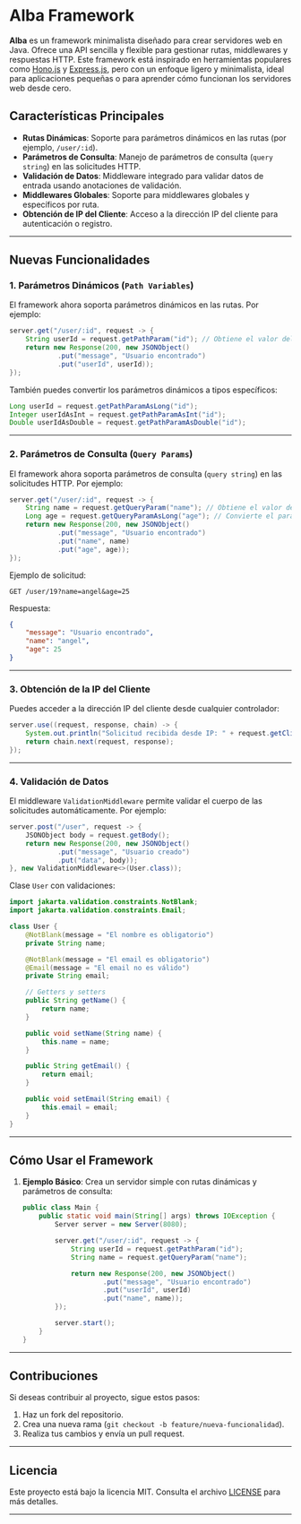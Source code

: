 # **Alba Framework**


**Alba** es un framework minimalista diseñado para crear servidores web en Java. Ofrece una API sencilla y flexible para gestionar rutas, middlewares y respuestas HTTP. Este framework está inspirado en herramientas populares como [Hono.js](https://hono.dev/) y [Express.js](https://expressjs.com/), pero con un enfoque ligero y minimalista, ideal para aplicaciones pequeñas o para aprender cómo funcionan los servidores web desde cero.


## **Características Principales**

- **Rutas Dinámicas**: Soporte para parámetros dinámicos en las rutas (por ejemplo, `/user/:id`).
- **Parámetros de Consulta**: Manejo de parámetros de consulta (`query string`) en las solicitudes HTTP.
- **Validación de Datos**: Middleware integrado para validar datos de entrada usando anotaciones de validación.
- **Middlewares Globales**: Soporte para middlewares globales y específicos por ruta.
- **Obtención de IP del Cliente**: Acceso a la dirección IP del cliente para autenticación o registro.

---

## **Nuevas Funcionalidades**

### **1. Parámetros Dinámicos (`Path Variables`)**

El framework ahora soporta parámetros dinámicos en las rutas. Por ejemplo:

```java
server.get("/user/:id", request -> {
    String userId = request.getPathParam("id"); // Obtiene el valor del parámetro ":id"
    return new Response(200, new JSONObject()
            .put("message", "Usuario encontrado")
            .put("userId", userId));
});
```

También puedes convertir los parámetros dinámicos a tipos específicos:

```java
Long userId = request.getPathParamAsLong("id");
Integer userIdAsInt = request.getPathParamAsInt("id");
Double userIdAsDouble = request.getPathParamAsDouble("id");
```

---

### **2. Parámetros de Consulta (`Query Params`)**

El framework ahora soporta parámetros de consulta (`query string`) en las solicitudes HTTP. Por ejemplo:

```java
server.get("/user/:id", request -> {
    String name = request.getQueryParam("name"); // Obtiene el valor del parámetro "name"
    Long age = request.getQueryParamAsLong("age"); // Convierte el parámetro "age" a Long
    return new Response(200, new JSONObject()
            .put("message", "Usuario encontrado")
            .put("name", name)
            .put("age", age));
});
```

Ejemplo de solicitud:
```
GET /user/19?name=angel&age=25
```

Respuesta:
```json
{
    "message": "Usuario encontrado",
    "name": "angel",
    "age": 25
}
```

---

### **3. Obtención de la IP del Cliente**

Puedes acceder a la dirección IP del cliente desde cualquier controlador:

```java
server.use((request, response, chain) -> {
    System.out.println("Solicitud recibida desde IP: " + request.getClientIp());
    return chain.next(request, response);
});
```

---

### **4. Validación de Datos**

El middleware `ValidationMiddleware` permite validar el cuerpo de las solicitudes automáticamente. Por ejemplo:

```java
server.post("/user", request -> {
    JSONObject body = request.getBody();
    return new Response(200, new JSONObject()
            .put("message", "Usuario creado")
            .put("data", body));
}, new ValidationMiddleware<>(User.class));
```

Clase `User` con validaciones:

```java
import jakarta.validation.constraints.NotBlank;
import jakarta.validation.constraints.Email;

class User {
    @NotBlank(message = "El nombre es obligatorio")
    private String name;

    @NotBlank(message = "El email es obligatorio")
    @Email(message = "El email no es válido")
    private String email;

    // Getters y setters
    public String getName() {
        return name;
    }

    public void setName(String name) {
        this.name = name;
    }

    public String getEmail() {
        return email;
    }

    public void setEmail(String email) {
        this.email = email;
    }
}
```

---

## **Cómo Usar el Framework**

1. **Ejemplo Básico**:
   Crea un servidor simple con rutas dinámicas y parámetros de consulta:

   ```java
   public class Main {
       public static void main(String[] args) throws IOException {
           Server server = new Server(8080);

           server.get("/user/:id", request -> {
               String userId = request.getPathParam("id");
               String name = request.getQueryParam("name");

               return new Response(200, new JSONObject()
                       .put("message", "Usuario encontrado")
                       .put("userId", userId)
                       .put("name", name));
           });

           server.start();
       }
   }
   ```

---

## **Contribuciones**

Si deseas contribuir al proyecto, sigue estos pasos:

1. Haz un fork del repositorio.
2. Crea una nueva rama (`git checkout -b feature/nueva-funcionalidad`).
3. Realiza tus cambios y envía un pull request.

---

## **Licencia**

Este proyecto está bajo la licencia MIT. Consulta el archivo [LICENSE](LICENSE) para más detalles.

---
